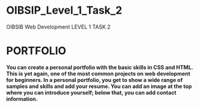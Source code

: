 # OIBSIP_Level_1_Task_2
OIBSIB Web Development LEVEL 1 TASK 2
# PORTFOLIO

**You can create a personal portfolio with the basic skills in CSS and HTML. This is yet again, one of the most common projects on web development for beginners. In a personal portfolio, you get to show a wide range of samples and skills and add your resume. You can add an image at the top where you can introduce yourself; below that, you can add contact information.**
